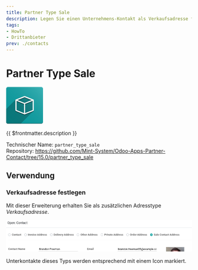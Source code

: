 ```yaml
---
title: Partner Type Sale
description: Legen Sie einen Unternehmens-Kontakt als Verkaufsadresse fest.
tags:
- HowTo
- Drittanbieter
prev: ./contacts
---
```

# Partner Type Sale
![icon_oms_box](attachments/icon_oms_box.png)

{{ $frontmatter.description }}

Technischer Name: `partner_type_sale`\
Repository: <https://github.com/Mint-System/Odoo-Apps-Partner-Contact/tree/15.0/partner_type_sale>

## Verwendung

### Verkaufsadresse festlegen

Mit dieser Erweiterung erhalten Sie als zusätzlichen Adresstype *Verkaufsadresse*.

![](attachments/Partner%20Type%20Sale.png)

Unterkontakte dieses Typs werden entsprechend mit einem Icon markiert.

